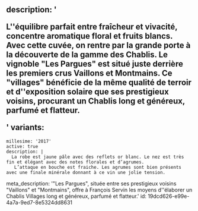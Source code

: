 description: '<p>L''équilibre parfait entre fraîcheur et vivacité, concentre aromatique floral et fruits blancs. Avec cette cuvée, on rentre par la grande porte à la découverte de la gamme des Chablis. Le vignoble "Les Pargues" est situé juste derrière les premiers crus Vaillons et Montmains. Ce "villages" bénéficie de la même qualité de terroir et d''exposition solaire que ses prestigieux voisins, procurant un Chablis long et généreux, parfumé et flatteur.</p>'
variants:
  -
    millesime: '2017'
    active: true
    description: |
      La robe est jaune pâle avec des reflets or blanc. Le nez est très fin et élégant avec des notes florales et d’agrumes.
       L’attaque en bouche est fraiche. Les agrumes sont bien présents avec une finale minérale donnant à ce vin une jolie tension.
      
meta_description: '"Les Pargues", située entre ses prestigieux voisins "Vaillons" et "Montmains", offre à François Servin les moyens d''élaborer un Chablis Villages long et généreux, parfumé et  flatteur.'
id: 19dcd626-e99e-4a7a-9ed7-8e5324dd8631
